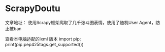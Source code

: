 # ScrapyDoutu
文章地址：
使用Scrapy框架爬取了几千张斗图表情，使用了随机User Agent，防止被ban


查看本电脑适配的lxml 版本
 import pip; print(pip.pep425tags.get_supported())